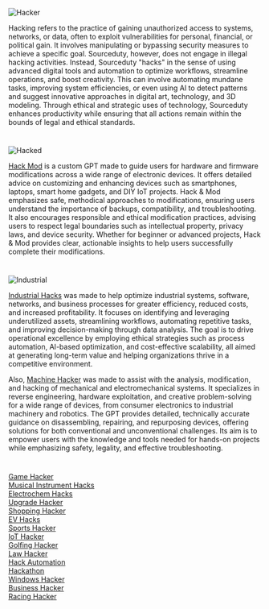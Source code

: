 ![Hacker](https://github.com/user-attachments/assets/f33b6bd9-056f-457f-8ab0-79a8b269ac86)

Hacking refers to the practice of gaining unauthorized access to systems, networks, or data, often to exploit vulnerabilities for personal, financial, or political gain. It involves manipulating or bypassing security measures to achieve a specific goal. Sourceduty, however, does not engage in illegal hacking activities. Instead, Sourceduty "hacks" in the sense of using advanced digital tools and automation to optimize workflows, streamline operations, and boost creativity. This can involve automating mundane tasks, improving system efficiencies, or even using AI to detect patterns and suggest innovative approaches in digital art, technology, and 3D modeling. Through ethical and strategic uses of technology, Sourceduty enhances productivity while ensuring that all actions remain within the bounds of legal and ethical standards.

#

![Hacked](https://github.com/user-attachments/assets/537dc123-9e30-472a-aa7d-1d95f1bdb172)

[Hack Mod](https://chat.openai.com/g/g-iCi2ECQ54-hack-mod) is a custom GPT made to guide users for hardware and firmware modifications across a wide range of electronic devices. It offers detailed advice on customizing and enhancing devices such as smartphones, laptops, smart home gadgets, and DIY IoT projects. Hack & Mod emphasizes safe, methodical approaches to modifications, ensuring users understand the importance of backups, compatibility, and troubleshooting. It also encourages responsible and ethical modification practices, advising users to respect legal boundaries such as intellectual property, privacy laws, and device security. Whether for beginner or advanced projects, Hack & Mod provides clear, actionable insights to help users successfully complete their modifications.

#

![Industrial](https://github.com/user-attachments/assets/a2200154-a19c-4ebe-afbf-015ed7c1a254)

[Industrial Hacks](https://chatgpt.com/g/g-68188d531a748191a6bac4f967fe7359-industrial-hacks) was made to help optimize industrial systems, software, networks, and business processes for greater efficiency, reduced costs, and increased profitability. It focuses on identifying and leveraging underutilized assets, streamlining workflows, automating repetitive tasks, and improving decision-making through data analysis. The goal is to drive operational excellence by employing ethical strategies such as process automation, AI-based optimization, and cost-effective scalability, all aimed at generating long-term value and helping organizations thrive in a competitive environment.

Also, [Machine Hacker](https://chatgpt.com/g/g-68085fe3c0708191b81d34521209d3f7-machine-hacker) was made to assist with the analysis, modification, and hacking of mechanical and electromechanical systems. It specializes in reverse engineering, hardware exploitation, and creative problem-solving for a wide range of devices, from consumer electronics to industrial machinery and robotics. The GPT provides detailed, technically accurate guidance on disassembling, repairing, and repurposing devices, offering solutions for both conventional and unconventional challenges. Its aim is to empower users with the knowledge and tools needed for hands-on projects while emphasizing safety, legality, and effective troubleshooting.

#

[Game Hacker](https://chatgpt.com/g/g-67558cfe8db88191940babcbda59243e-game-hacker)
<br>
[Musical Instrument Hacks](https://chatgpt.com/g/g-68188893496c8191887d7cffd6a8653d-musical-instrument-hacks)
<br>
[Electrochem Hacks](https://chatgpt.com/g/g-67fa33d6b6a48191b6e2cca467db5b9d-electrochem-hacks)
<br>
[Upgrade Hacker](https://chatgpt.com/g/g-6812c87828b48191bafde309a30b7682-upgrade-hacker)
<br>
[Shopping Hacker](https://chatgpt.com/g/g-6814f81bf44c81919a26dabaec6ac08c-shopping-hacker)
<br>
[EV Hacks](https://chatgpt.com/g/g-67acbcf590288191b06163628f913851-ev-hacks)
<br>
[Sports Hacker](https://chatgpt.com/g/g-67add266555c819196313fb5740fe865-sports-hacker)
<br>
[IoT Hacker](https://chatgpt.com/g/g-ZeaWspw0A-iot-hacker)
<br>
[Golfing Hacker](https://chatgpt.com/g/g-67e95a58b58881919d299202c608a73f-golfing-hacker)
<br>
[Law Hacker](https://chatgpt.com/g/g-680873e597488191942a02c2a9f14d42-law-hacker)
<br>
[Hack Automation](https://chatgpt.com/g/g-zGNpuVYNZ-hack-automation)
<br>
[Hackathon](https://chatgpt.com/g/g-67561a37dae4819192b0cd0c0804e4a1-hackathon)
<br>
[Windows Hacker](https://chatgpt.com/g/g-67ae3224ebec8191893c5cbac843bf99-windows-hacker)
<br>
[Business Hacker](https://chatgpt.com/g/g-67e756fa7b948191b1881c3d7358533c-business-hacker)
<br>
[Racing Hacker](https://chatgpt.com/g/g-680b4e824e848191b53602079f3c278c-racing-hacker)

